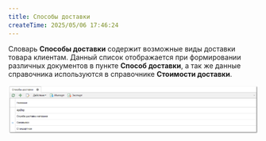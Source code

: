 ```yaml
---
title: Способы доставки
createTime: 2025/05/06 17:46:24
---
```

Словарь **Способы доставки** содержит возможные виды доставки товара клиентам. Данный список отображается при формировании различных документов в пункте **Способ доставки**, а так же данные справочника используются в справочнике **Стоимости доставки**.

![](../../../assets/specification/image399.png)